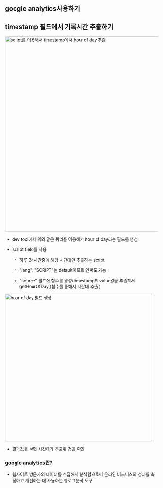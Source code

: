 ## google analytics사용하기

## timestamp 필드에서  기록시간 추출하기 

<img width="642" alt="script를 이용해서 timestamp에서 hour of day 추출 " src="https://user-images.githubusercontent.com/60679342/86073121-1d848c80-babe-11ea-8dfd-10c10bbc4889.png">

- dev tool에서 위와 같은 쿼리를 이용해서 hour of day라는 필드를 생성

- script field를 사용

  - 하루 24시간중에 해당 시간대만 추출하는 script
  
  - "lang": "SCRIPT"는 default이므로 안써도 가능
  
  - "source" 필드에 함수를 생성(timestamp의 value값을 추출해서 getHourOfDay()함수를 통해서 시간대 추출 )


<img width="485" alt="hour of day 필드 생성" src="https://user-images.githubusercontent.com/60679342/86073090-0e054380-babe-11ea-8068-1360e449977d.png">

- 결과값을 보면 시간대가 추출된 것을 확인 









### google analytics란?

- 웹사이트 방문자의 데이터를 수집해서 분석함으로써 온라인 비즈니스의 성과를 측정하고 개선하는 데 사용하는 웹로그분석 도구


